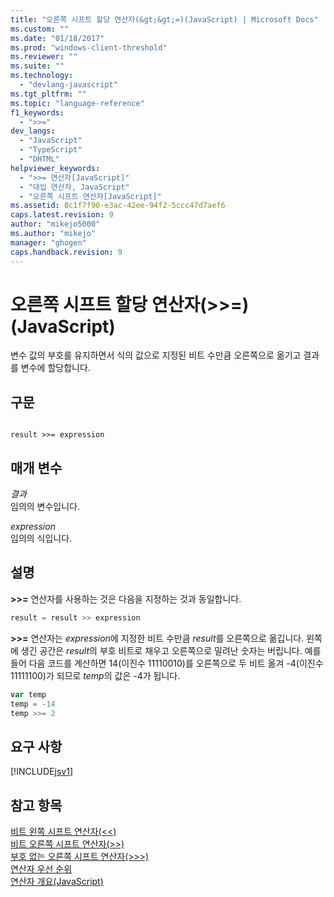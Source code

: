 ```yaml
---
title: "오른쪽 시프트 할당 연산자(&gt;&gt;=)(JavaScript) | Microsoft Docs"
ms.custom: ""
ms.date: "01/18/2017"
ms.prod: "windows-client-threshold"
ms.reviewer: ""
ms.suite: ""
ms.technology: 
  - "devlang-javascript"
ms.tgt_pltfrm: ""
ms.topic: "language-reference"
f1_keywords: 
  - ">>="
dev_langs: 
  - "JavaScript"
  - "TypeScript"
  - "DHTML"
helpviewer_keywords: 
  - ">>= 연산자[JavaScript]"
  - "대입 연산자, JavaScript"
  - "오른쪽 시프트 연산자[JavaScript]"
ms.assetid: 8c1f7f90-e3ac-42ee-94f2-5ccc47d7aef6
caps.latest.revision: 9
author: "mikejo5000"
ms.author: "mikejo"
manager: "ghogen"
caps.handback.revision: 9
---
```

# 오른쪽 시프트 할당 연산자(&gt;&gt;=)(JavaScript)
변수 값의 부호를 유지하면서 식의 값으로 지정된 비트 수만큼 오른쪽으로 옮기고 결과를 변수에 할당합니다.  
  
## 구문  
  
```  
  
result >>= expression  
```  
  
## 매개 변수  
 *결과*  
 임의의 변수입니다.  
  
 *expression*  
 임의의 식입니다.  
  
## 설명  
 **\>\>\=** 연산자를 사용하는 것은 다음을 지정하는 것과 동일합니다.  
  
```javascript  
result = result >> expression  
```  
  
 **\>\>\=** 연산자는 *expression*에 지정한 비트 수만큼 *result*를 오른쪽으로 옮깁니다.  왼쪽에 생긴 공간은 *result*의 부호 비트로 채우고  오른쪽으로 밀려난 숫자는 버립니다.  예를 들어 다음 코드를 계산하면 14\(이진수 11110010\)를 오른쪽으로 두 비트 옮겨 \-4\(이진수 11111100\)가 되므로 *temp*의 값은 \-4가 됩니다.  
  
```javascript  
var temp  
temp = -14  
temp >>= 2  
```  
  
## 요구 사항  
 [!INCLUDE[jsv1](../../javascript/misc/includes/jsv1-md.md)]  
  
## 참고 항목  
 [비트 왼쪽 시프트 연산자\(\<\<\)](../../javascript/reference/bitwise-left-shift-operator-decrement-javascript.md)   
 [비트 오른쪽 시프트 연산자\(\>\>\)](../../javascript/reference/bitwise-right-shift-operator-decrement-javascript.md)   
 [부호 없는 오른쪽 시프트 연산자\(\>\>\>\)](../../javascript/reference/unsigned-right-shift-operator-decrement-javascript.md)   
 [연산자 우선 순위](../../javascript/operator-subtractprecedence-javascript.md)   
 [연산자 개요\(JavaScript\)](../../javascript/misc/operator-subtractsummary-javascript.md)
